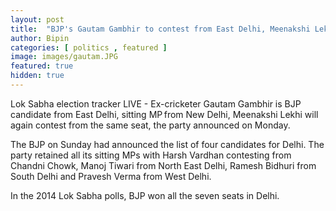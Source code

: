 ```yaml
---
layout: post
title:  "BJP's Gautam Gambhir to contest from East Delhi, Meenakshi Lekhi from New Delhi"
author: Bipin
categories: [ politics , featured ]
image: images/gautam.JPG
featured: true
hidden: true
---
```

Lok Sabha election tracker LIVE -  Ex-cricketer Gautam Gambhir is BJP candidate from East Delhi, sitting MP from New Delhi, Meenakshi Lekhi will again contest from the same seat, the party announced on Monday.

The BJP on Sunday had announced the list of four candidates for Delhi. The party retained all its sitting MPs with Harsh Vardhan contesting from Chandni Chowk, Manoj Tiwari from North East Delhi, Ramesh Bidhuri from South Delhi and Pravesh Verma from West Delhi.

In the 2014 Lok Sabha polls, BJP won all the seven seats in Delhi.